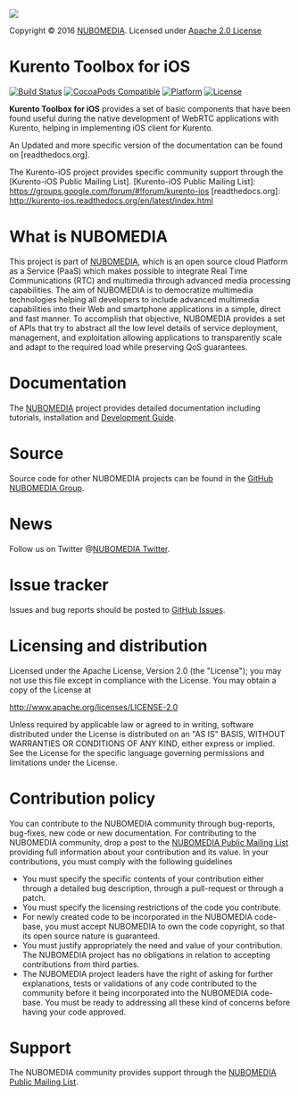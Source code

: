 [![][NUBOMEDIA Logo]][NUBOMEDIA]

Copyright © 2016 [NUBOMEDIA]. Licensed under [Apache 2.0 License]

# Kurento Toolbox for iOS
[![Build Status](https://travis-ci.org/nubomediaTI/Kurento-iOS.svg?branch=master)](https://travis-ci.org/nubomediaTI/Kurento-iOS)
[![CocoaPods Compatible](https://img.shields.io/cocoapods/v/KurentoToolbox.svg)](https://img.shields.io/cocoapods/v/KurentoToolbox.svg)
[![Platform](https://img.shields.io/cocoapods/p/KurentoToolbox.svg?style=flat)](http://cocoadocs.org/docsets/KurentoToolbox)
[![License](https://img.shields.io/cocoapods/l/KurentoToolbox.svg)](https://img.shields.io/cocoapods/l/KurentoToolbox.svg)

**Kurento Toolbox for iOS** provides a set of basic components that have been found useful during the native development of WebRTC applications with Kurento, helping in implementing iOS client for Kurento. 

An Updated and more specific version of the documentation can be found on [readthedocs.org].

The Kurento-iOS project provides specific community support through the [Kurento-iOS Public Mailing List].
[Kurento-iOS Public Mailing List]: https://groups.google.com/forum/#!forum/kurento-ios
[readthedocs.org]: http://kurento-ios.readthedocs.org/en/latest/index.html


# What is NUBOMEDIA

This project is part of [NUBOMEDIA], which is an open source cloud Platform as a
Service (PaaS) which makes possible to integrate Real Time Communications (RTC)
and multimedia through advanced media processing capabilities. The aim of
NUBOMEDIA is to democratize multimedia technologies helping all developers to
include advanced multimedia capabilities into their Web and smartphone
applications in a simple, direct and fast manner. To accomplish that objective,
NUBOMEDIA provides a set of APIs that try to abstract all the low level details
of service deployment, management, and exploitation allowing applications to
transparently scale and adapt to the required load while preserving QoS
guarantees.

# Documentation

The [NUBOMEDIA] project provides detailed documentation including tutorials,
installation and [Development Guide].

# Source

Source code for other NUBOMEDIA projects can be found in the [GitHub NUBOMEDIA
Group].

# News


Follow us on Twitter @[NUBOMEDIA Twitter].

# Issue tracker

Issues and bug reports should be posted to [GitHub Issues].

# Licensing and distribution

Licensed under the Apache License, Version 2.0 (the "License"); you may not use
this file except in compliance with the License. You may obtain a copy of the
License at

http://www.apache.org/licenses/LICENSE-2.0

Unless required by applicable law or agreed to in writing, software distributed
under the License is distributed on an "AS IS" BASIS, WITHOUT WARRANTIES OR
CONDITIONS OF ANY KIND, either express or implied. See the License for the
specific language governing permissions and limitations under the License.

# Contribution policy

You can contribute to the NUBOMEDIA community through bug-reports, bug-fixes,
new code or new documentation. For contributing to the NUBOMEDIA community,
drop a post to the [NUBOMEDIA Public Mailing List] providing full information
about your contribution and its value. In your contributions, you must comply
with the following guidelines

* You must specify the specific contents of your contribution either through a
  detailed bug description, through a pull-request or through a patch.
* You must specify the licensing restrictions of the code you contribute.
* For newly created code to be incorporated in the NUBOMEDIA code-base, you
  must accept NUBOMEDIA to own the code copyright, so that its open source
  nature is guaranteed.
* You must justify appropriately the need and value of your contribution. The
  NUBOMEDIA project has no obligations in relation to accepting contributions
  from third parties.
* The NUBOMEDIA project leaders have the right of asking for further
  explanations, tests or validations of any code contributed to the community
  before it being incorporated into the NUBOMEDIA code-base. You must be ready
  to addressing all these kind of concerns before having your code approved.

# Support

The NUBOMEDIA community provides support through the [NUBOMEDIA Public Mailing List].

[Apache 2.0 License]: https://www.apache.org/licenses/LICENSE-2.0.txt
[Development Guide]: http://nubomedia.readthedocs.org/
[GitHub Issues]: https://github.com/nubomedia/bugtracker/issues
[GitHub NUBOMEDIA Group]: https://github.com/nubomedia
[NUBOMEDIA Logo]: http://www.nubomedia.eu/sites/default/files/nubomedia_logo-small.png
[NUBOMEDIA Twitter]: https://twitter.com/nubomedia
[NUBOMEDIA Public Mailing list]: https://groups.google.com/forum/#!forum/nubomedia-dev
[NUBOMEDIA]: http://www.nubomedia.eu


